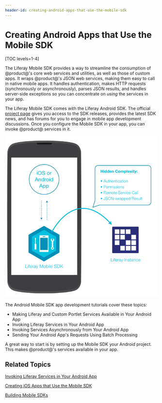 ```yaml
---
header-id: creating-android-apps-that-use-the-mobile-sdk
---
```


# Creating Android Apps that Use the Mobile SDK

[TOC levels=1-4]

The Liferay Mobile SDK provides a way to streamline the consumption of 
@product@'s core web services and utilities, as well as those of custom apps. It 
wraps @product@'s JSON web services, making them easy to call in native mobile 
apps. It handles authentication, makes HTTP requests (synchronously or 
asynchronously), parses JSON results, and handles server-side exceptions so you 
can concentrate on *using* the services in your app. 

The Liferay Mobile SDK comes with the Liferay Android SDK. The official 
[project page](https://www.liferay.com/community/liferay-projects/liferay-mobile-sdk/overview) 
gives you access to the SDK releases, provides the latest SDK news, and has 
forums for you to engage in mobile app development discussions. Once you 
configure the Mobile SDK in your app, you can invoke @product@ services in it. 

![Figure 1: Liferay's Mobile SDK enables your native app to communicate with @product@.](../../../images/mobile-sdk-diagram.png)

The Android Mobile SDK app development tutorials cover these topics: 

-   Making Liferay and Custom Portlet Services Available in Your Android App
-   Invoking Liferay Services in Your Android App
-   Invoking Services Asynchronously from Your Android App
-   Sending Your Android App's Requests Using Batch Processing

A great way to start is by setting up the Mobile SDK your Android project. This 
makes @product@'s services available in your app. 

## Related Topics

[Invoking Liferay Services in Your Android App](/docs/7-0/tutorials/-/knowledge_base/t/invoking-liferay-services-in-your-android-app)

[Creating iOS Apps that Use the Mobile SDK](/docs/7-0/tutorials/-/knowledge_base/t/creating-ios-apps-that-use-the-mobile-sdk)

[Building Mobile SDKs](/docs/7-0/tutorials/-/knowledge_base/t/building-mobile-sdks)
